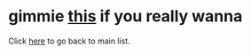 # gimmie [this](https://www.dodge.com/charger.html) if you really wanna 

Click [here](README.md) to go back to main list.
